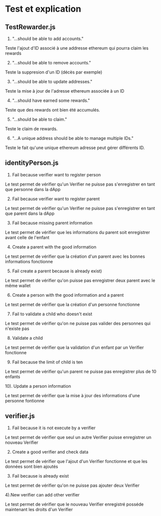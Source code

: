 # Test et explication 
## TestRewarder.js

1) "...should be able to add accounts."

Teste l'ajout d'ID associé à une addresse ethereum qui pourra claim les rewards

2) "...should be able to remove accounts."

Teste la suppresion d'un ID (décès par exemple)

3) "...should be able to update addresses."

Teste la mise à jour de l'adresse ethereum associée à un ID

4) "...should have earned some rewards."

Teste que des rewards ont bien été accumulés.

5) "...should be able to claim."

Teste le claim de rewards.

6) "...A unique address should be able to manage multiple IDs."

Teste le fait qu'une unique ethereum adresse peut gérer différents ID. 

## identityPerson.js

1) Fail because verifier want to register person

Le test permet de vérifier qu'un Verifier ne puisse pas s'enregistrer en tant que personne dans la dApp

2) Fail because verifier want to register parent

Le test permet de vérifier qu'un Verifier ne puisse pas s'enregistrer en tant que parent dans la dApp

3) Fail because missing parent information

Le test permet de vérifier que les informations du parent soit enregistrer avant celle de l'enfant

4) Create a parent with the good information

Le test permet de vérifier que la création d'un parent avec les bonnes informations fonctionne

5) Fail create a parent because is already exist)

Le test permet de vérifier qu'on puisse pas enregistrer deux parent avec le même wallet

6) Create a person with the good information and a parent

Le test permet de vérifier que la création d'un personne fonctionne 

7) Fail to validate a child who doesn't exist

Le test permet de vérifier qu'on ne puisse pas valider des personnes qui n'existe pas

8) Validate a child

Le test permet de vérifier que la validation d'un enfant par un Verifier fonctionne

9) Fail because the limit of child is ten

Le test permet de vérifier qu'un parent ne puisse pas enregistrer plus de 10 enfants

10). Update a person information

Le test permet de vérifier que la mise à jour des informations d'une personne fontionne

## verifier.js

1) Fail because it is not execute by a verifier

Le test permet de vérifier que seul un autre Verifier puisse enregistrer un nouveau Verifier

2) Create a good verifier and check data

Le test permet de vérifier que l'ajout d'un Verifier fonctionne et que les données sont bien ajoutés 

3) Fail because is already exist

Le test permet de vérifier qu'on ne puisse pas ajouter deux Verifier

4).New verifier can add other verifier

Le test permet de vérifier que le nouveau Verifier enregistré posséde maintenant les droits d'un Verifier